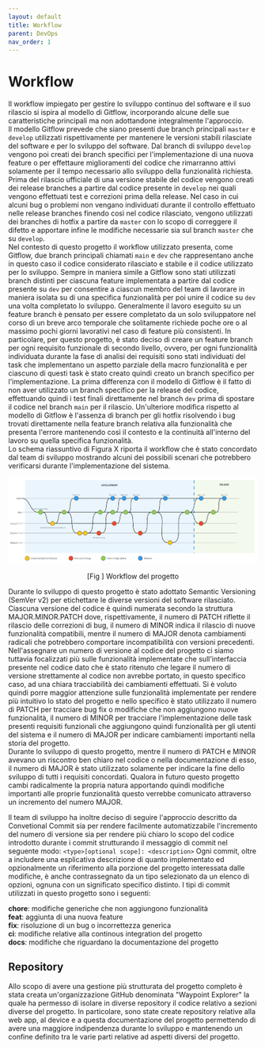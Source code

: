 ```yaml
---
layout: default
title: Workflow
parent: DevOps
nav_order: 1
---
```


# Workflow

Il workflow impiegato per gestire lo sviluppo continuo del software e il suo rilascio si ispira al modello di Gitflow, incorporando alcune delle sue caratteristiche principali ma non adottandone integralmente l'approccio.\
Il modello Gitflow prevede che siano presenti due branch principali ```master``` e ```develop``` utilizzati rispettivamente per mantenere le versioni stabili rilasciate del software e per lo sviluppo del software.
Dal branch di sviluppo ```develop``` vengono poi creati dei branch specifici per l'implementazione di una nuova feature o per effettaure miglioramenti del codice che rimarranno attivi solamente per il tempo necessario allo sviluppo della funzionalità richiesta.
Prima del rilascio ufficiale di una versione stabile del codice vengono creati dei release branches a partire dal codice presente in ```develop``` nei quali vengono effettuati test e correzioni prima della release.
Nel caso in cui alcuni bug o problemi non vengano individuati durante il controllo effettuato nelle release branches finendo così nel codice rilasciato, vengono utilizzati dei branches di hotfix a partire da ```master``` con lo scopo di correggere il difetto e apportare infine le modifiche necessarie sia sul branch ```master``` che su ```develop```.\
Nel contesto di questo progetto il workflow utilizzato presenta, come Gitflow, due branch principali chiamati ```main``` e ```dev``` che rappresentano anche in questo caso il codice considerato rilasciato e stabile e il codice utilizzato per lo sviluppo. Sempre in maniera simile a Gitflow sono stati utilizzati branch distinti per ciascuna feature implementata a partire dal codice presente su ```dev``` per consentire a ciascun membro del team di lavorare in maniera isolata su di una specifica funzionalità per poi unire il codice su ```dev``` una volta completato lo sviluppo.
Generalmente il lavoro eseguito su un feature branch è pensato per essere completato da un solo sviluppatore nel corso di un breve arco temporale che solitamente richiede poche ore o al massimo pochi giorni lavorativi nel caso di feature più consistenti. In particolare, per questo progetto, è stato deciso di creare un feature branch per ogni requisito funzionale di secondo livello, ovvero, per ogni funzionalità individuata durante la fase di analisi dei requisiti sono stati individuati del task che implementano un aspetto parziale della macro funzionalità e per ciascuno di questi task è stato creato quindi creato un branch specifico per l'implementazione.
La prima differenza con il modello di Gitflow è il fatto di non aver utilizzato un branch specifico per la release del codice, effettuando quindi i test finali direttamente nel branch ```dev``` prima di spostare il codice nel branch ```main``` per il rilascio.
Un'ulteriore modifica rispetto al modello di Gitflow è l'assenza di branch per gli hotfix risolvendo i bug trovati direttamente nella feature branch relativa alla funzionalità che presenta l'errore mantenendo così il contesto e la continuità all'interno del lavoro su quella specifica funzionalità.\
Lo schema riassuntivo di Figura X riporta il workflow che è stato concordato dal team di sviluppo  mostrando alcuni dei possibili scenari che potrebbero verificarsi durante l'implementazione del sistema.

<div align="center">
    <img src="../../img/workflow.png" alt="Workflow del progetto">
    <p align="center" id="fig99">[Fig ] Workflow del progetto</p>
</div>

Durante lo sviluppo di questo progetto è stato adottato Semantic Versioning (SemVer v2) per etichettare le diverse versioni del software rilasciato. Ciascuna versione del codice è quindi numerata secondo la struttura MAJOR.MINOR.PATCH dove, rispettivamente, il numero di PATCH riflette il rilascio delle correzioni di bug, il numero di MINOR indica il rilascio di nuove funzionalità compatibili, mentre il numero di MAJOR denota cambiamenti radicali che potrebbero comportare incompatibilità con versioni precedenti.\
Nell'assegnare un numero di versione al codice del progetto ci siamo tuttavia focalizzati più sulle funzionalità implementate che sull'interfaccia presente nel codice dato che è stato ritenuto che legare il numero di versione strettamente al codice non avrebbe portato, in questo specifico caso, ad una chiara tracciabilità dei cambiamenti effettuati. Si è voluto quindi porre maggior attenzione sulle funzionalità implementate per rendere più intuitivo lo stato del progetto e nello specifico è stato utilizzato il numero di PATCH per tracciare bug fix o modifiche che non aggiungono nuove funzionalità, il numero di MINOR per tracciare l'implementazione delle task presenti requisiti funzionali che aggiungono quindi funzionalità per gli utenti del sistema e il numero di MAJOR per indicare cambiamenti importanti nella storia del progetto.\
Durante lo sviluppo di questo progetto, mentre il numero di PATCH e MINOR avevano un riscontro ben chiaro nel codice o nella documentazione di esso, il numero di MAJOR è stato utilizzato solamente per indicare la fine dello sviluppo di tutti i requisiti concordati. Qualora in futuro questo progetto cambi radicalmente la propria natura apportando quindi modifiche importanti alle proprie funzionalità questo verrebbe comunicato attraverso un incremento del numero MAJOR.

Il team di sviluppo ha inoltre deciso di seguire l'approccio descritto da Convetional Commit sia per rendere facilmente automatizzabile l'incremento del numero di versione sia per rendere più chiaro lo scopo del codice introdotto durante i commit strutturando il messaggio di commit nel seguente modo: ```<type>[optional scope]: <description>```
Ogni commit, oltre a includere una esplicativa descrizione di quanto implementato ed opzionalmente un riferimento alla porzione del progetto interessata dalle modifiche, è anche contrassegnato da un tipo selezionato da un elenco di opzioni, ognuna con un significato specifico distinto.
I tipi di commit utilizzati in questo progetto sono i seguenti:

**chore**: modifiche generiche che non aggiungono funzionalità\
**feat**: aggiunta di una nuova feature\
**fix**: risoluzione di un bug o incorrettezza generica\
**ci**: modifiche relative alla continous integration del progetto\
**docs**: modifiche che riguardano la documentazione del progetto

## Repository
Allo scopo di avere una gestione più strutturata del progetto completo è stata creata un'organizzazione GitHub denominata "Waypoint Explorer" la quale ha permesso di isolare in diverse repository il codice relativo a sezioni diverse del progetto. In particolare, sono state create repository relative alla web app, al device e a questa documentazione del progetto permettendo di avere una maggiore indipendenza durante lo sviluppo e mantenendo un confine definito tra le varie parti relative ad aspetti diversi del progetto.
